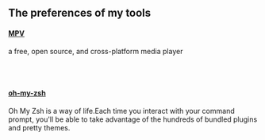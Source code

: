 ## The preferences of my tools


#### [MPV](https://mpv.io)

a free, open source, and cross-platform media player

<br><br>

#### [oh-my-zsh](https://github.com/robbyrussell/oh-my-zsh)

Oh My Zsh is a way of life.Each time you interact with your command prompt, you'll be able to take advantage of the hundreds of bundled plugins and pretty themes. 
